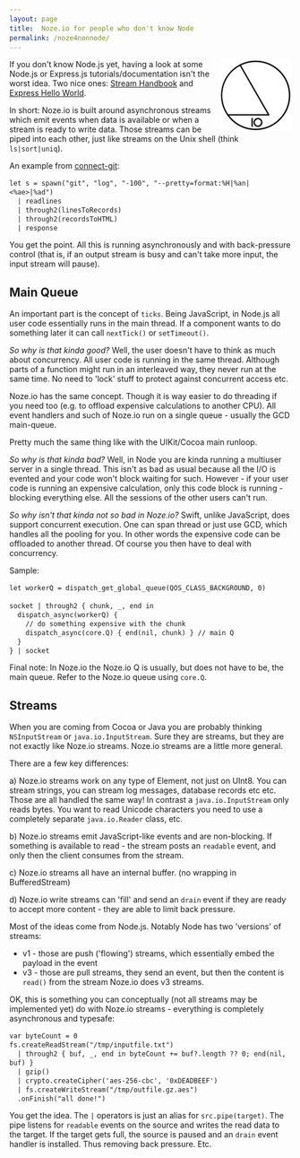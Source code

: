 ```yaml
---
layout: page
title:  Noze.io for people who don't know Node
permalink: /noze4nonnode/
---
```


<img src="/images/noze-128x128.png" align="right" />

If you don't know Node.js yet, having a look at some Node.js or Express.js 
tutorials/documentation isn't the worst idea.
Two nice ones:
[Stream Handbook](https://github.com/substack/stream-handbook)
and
[Express Hello World](http://expressjs.com/en/starter/hello-world.html).

In short: Noze.io is built around asynchronous streams which emit events when
data is available or when a stream is ready to write data. Those streams can
be piped into each other, just like streams on the Unix shell
(think `ls|sort|uniq`).

An example from
[connect-git](https://github.com/NozeIO/Noze.io/tree/master/Samples/connect-git/main.swift):

    let s = spawn("git", "log", "-100", "--pretty=format:%H|%an|<%ae>|%ad")
      | readlines
      | through2(linesToRecords)
      | through2(recordsToHTML)
      | response

You get the point. All this is running asynchronously and with back-pressure
control (that is, if an output stream is busy and can't take more input, the
input stream will pause).

## Main Queue

An important part is the concept of `ticks`. Being JavaScript, in Node.js
all user code essentially runs in the main thread. If a component wants to do
something later it can call `nextTick()` or `setTimeout()`.

*So why is that kinda good?* Well, the user doesn't have to think as much about
concurrency. All user code is running in the same thread. Although parts of a
function might run in an interleaved way, they never run at the same time. No
need to 'lock' stuff to protect against concurrent access etc.

Noze.io has the same concept. Though it is way easier to do threading if you
need too (e.g. to offload expensive calculations to another CPU).
All event handlers and such of Noze.io run on a single queue - usually the GCD
main-queue.

Pretty much the same thing like with the UIKit/Cocoa main runloop.

*So why is that kinda bad?* Well, in Node you are kinda running a multiuser
server in a single thread. This isn't as bad as usual because all the I/O is
evented and your code won't block waiting for such.
However - if your user code is running an expensive calculation, only this code
block is running - blocking everything else. All the sessions of the other 
users can't run.

*So why isn't that kinda not so bad in Noze.io?* Swift, unlike JavaScript, does
support concurrent execution. One can span thread or just use GCD, which
handles all the pooling for you. In other words the expensive code can be
offloaded to another thread. Of course you then have to deal with concurrency.

Sample:

    let workerQ = dispatch_get_global_queue(QOS_CLASS_BACKGROUND, 0)
    
    socket | through2 { chunk, _, end in
      dispatch_async(workerQ) {
        // do something expensive with the chunk
        dispatch_async(core.Q) { end(nil, chunk) } // main Q
      }
    } | socket

Final note: In Noze.io the Noze.io Q is usually, but does not have to be, the
            main queue. Refer to the Noze.io queue using `core.Q`.


## Streams

When you are coming from Cocoa or Java you are probably thinking
`NSInputStream` or `java.io.InputStream`. Sure they are streams, but they are
not exactly like Noze.io streams. Noze.io streams are a little more general.

There are a few key differences:

a) Noze.io streams work on any type of Element, not just on UInt8. You can
   stream strings, you can stream log messages, database records etc etc.
   Those are all handled the same way!
   In contrast a `java.io.InputStream` only reads bytes. You want to read 
   Unicode characters you need to use a completely separate `java.io.Reader`
   class, etc.

b) Noze.io streams emit JavaScript-like events and are non-blocking. If 
   something is available to read - the stream posts an `readable` event, and 
   only then the client consumes from the stream.

c) Noze.io streams all have an internal buffer. (no wrapping in BufferedStream)

d) Noze.io write streams can 'fill' and send an `drain` event if they are ready
   to accept more content - they are able to limit back pressure.


Most of the ideas come from Node.js. Notably Node has two 'versions' of streams:
- v1 - those are push ('flowing') streams, which essentially embed the payload 
       in the event
- v3 - those are pull streams, they send an event, but then the content is 
       `read()` from the stream
Noze.io does v3 streams.


OK, this is something you can conceptually (not all streams may be implemented
yet) do with Noze.io streams - everything is completely asynchronous and 
typesafe:

    var byteCount = 0
    fs.createReadStream("/tmp/inputfile.txt")
      | through2 { buf, _, end in byteCount += buf?.length ?? 0; end(nil, buf) }
      | gzip()
      | crypto.createCipher('aes-256-cbc', '0xDEADBEEF')
      | fs.createWriteStream("/tmp/outfile.gz.aes")
      .onFinish("all done!")

You get the idea. The `|` operators is just an alias for `src.pipe(target)`. The
pipe listens for `readable` events on the source and writes the read data to the
target. If the target gets full, the source is paused and an `drain` event
handler is installed. Thus removing back pressure. Etc.

